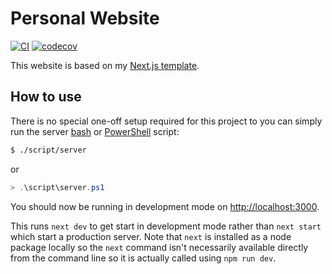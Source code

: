 # Personal Website

[![CI](https://github.com/peteoshea/website/workflows/CI/badge.svg)](https://github.com/peteoshea/website/actions)
[![codecov](https://codecov.io/gh/peteoshea/website/branch/main/graph/badge.svg?token=GP89HBTPI9)](https://codecov.io/gh/peteoshea/website)

This website is based on my [Next.js template](https://github.com/peteoshea/nextjs-template).

## How to use

There is no special one-off setup required for this project to you can simply run the server [bash](script/server) or [PowerShell](script/server.ps1) script:

```bash
$ ./script/server
```

or

```PowerShell
> .\script\server.ps1
```

You should now be running in development mode on [http://localhost:3000](http://localhost:3000).

This runs `next dev` to get start in development mode rather than `next start` which start a production server. Note that `next` is installed as a node package locally so the `next` command isn't necessarily available directly from the command line so it is actually called using `npm run dev`.
